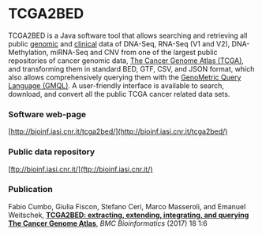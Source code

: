 # TCGA2BED
TCGA2BED is a Java software tool that allows searching and retrieving all public [genomic](https://wiki.nci.nih.gov/display/TCGA/TCGA+Encyclopedia) and [clinical](https://wiki.nci.nih.gov/display/TCGA/Clinical+data) data of DNA-Seq, RNA-Seq (V1 and V2), DNA-Methylation, miRNA-Seq and CNV from one of the largest public repositories of cancer genomic data, [The Cancer Genome Atlas (TCGA)](http://cancergenome.nih.gov/), and transforming them in standard BED, GTF, CSV, and JSON format, which also allows comprehensively querying them with the [GenoMetric Query Language (GMQL)](http://www.bioinformatics.deib.polimi.it/GMQL/). A user-friendly interface is available to search, download, and convert all the public TCGA cancer related data sets.

### Software web-page
[http://bioinf.iasi.cnr.it/tcga2bed/](http://bioinf.iasi.cnr.it/tcga2bed/)

### Public data repository
[ftp://bioinf.iasi.cnr.it/](ftp://bioinf.iasi.cnr.it/)

### Publication
Fabio Cumbo, Giulia Fiscon, Stefano Ceri, Marco Masseroli, and Emanuel Weitschek, [**TCGA2BED: extracting, extending, integrating, and querying The Cancer Genome Atlas**](https://dx.doi.org/10.1186/s12859-016-1419-5), *BMC Bioinformatics* (2017) 18 1:6
